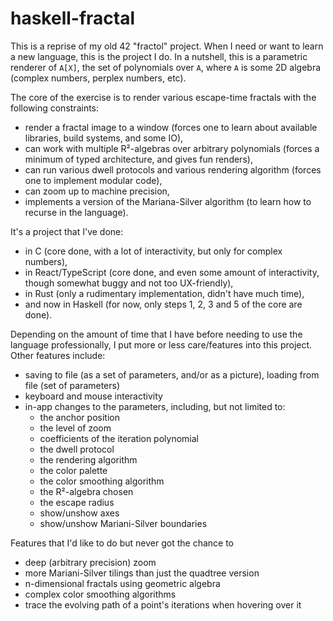 # haskell-fractal

This is a reprise of my old 42 "fractol" project. When I need or want to learn a new language, this is the project I do. In a nutshell, this is a parametric renderer of `A[X]`, the set of polynomials over `A`, where `A` is some 2D algebra (complex numbers, perplex numbers, etc).

The core of the exercise is to render various escape-time fractals with the following constraints:
  - render a fractal image to a window (forces one to learn about available libraries, build systems, and some IO),
  - can work with multiple R²-algebras over arbitrary polynomials (forces a minimum of typed architecture, and gives fun renders),
  - can run various dwell protocols and various rendering algorithm (forces one to implement modular code),
  - can zoom up to machine precision,
  - implements a version of the Mariana-Silver algorithm (to learn how to recurse in the language).

It's a project that I've done:
  - in C (core done, with a lot of interactivity, but only for complex numbers),
  - in React/TypeScript (core done, and even some amount of interactivity, though somewhat buggy and not too UX-friendly),
  - in Rust (only a rudimentary implementation, didn't have much time),
  - and now in Haskell (for now, only steps 1, 2, 3 and 5 of the core are done).

Depending on the amount of time that I have before needing to use the language professionally, I put more or less care/features into this project. Other features include:
  - saving to file (as a set of parameters, and/or as a picture), loading from file (set of parameters)
  - keyboard and mouse interactivity
  - in-app changes to the parameters, including, but not limited to:
    - the anchor position
    - the level of zoom
    - coefficients of the iteration polynomial
    - the dwell protocol
    - the rendering algorithm
    - the color palette
    - the color smoothing algorithm
    - the R²-algebra chosen
    - the escape radius
    - show/unshow axes
    - show/unshow Mariani-Silver boundaries

Features that I'd like to do but never got the chance to
  - deep (arbitrary precision) zoom 
  - more Mariani-Silver tilings than just the quadtree version
  - n-dimensional fractals using geometric algebra
  - complex color smoothing algorithms
  - trace the evolving path of a point's iterations when hovering over it
